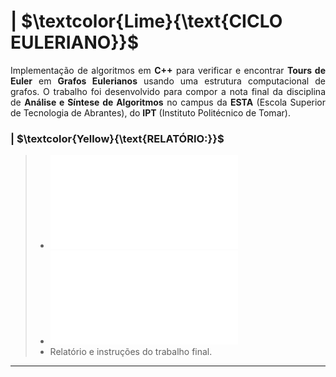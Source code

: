# | $\textcolor{Lime}{\text{CICLO EULERIANO}}$

<p align = "justify">
  Implementação de algoritmos em <b>C++</b> para verificar e encontrar <b>Tours de Euler</b> em <b>Grafos Eulerianos</b> usando uma estrutura computacional de grafos. O trabalho foi desenvolvido para compor a nota final da disciplina de <b>Análise e Síntese de Algoritmos</b> no campus da <b>ESTA</b> (Escola Superior de Tecnologia de Abrantes), do <b>IPT</b> (Instituto Politécnico de Tomar).
</p>


### | $\textcolor{Yellow}{\text{RELATÓRIO:}}$
> * ![RELATÓRIO](Relatorio%20Ciclo%20Euleriano.pdf)
> * ![INSTRUÇÕES](Instrucoes%20Trabalho%20Pratico.pdf)
> * Relatório e instruções do trabalho final.

---
